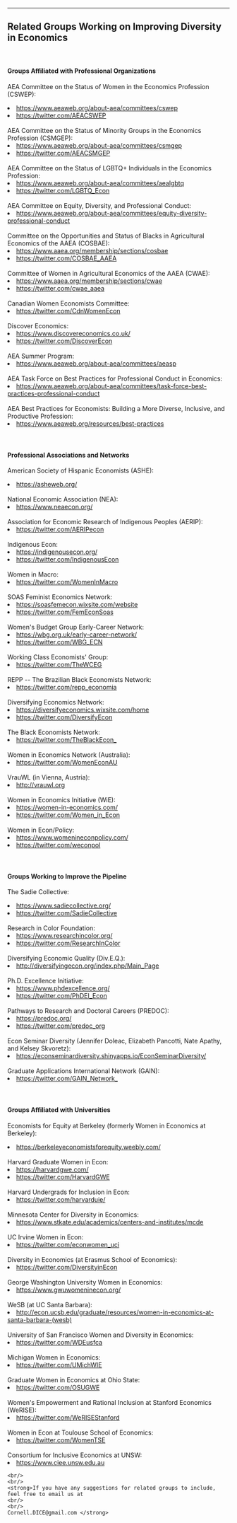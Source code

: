 
---

<!--
layout: page
title: Resources
description: Resources on diversity in economics
---
-->

<!--[click here for the most recent version of the paper]({{ BASE_PATH}}/pages/working_papers/sample-working-paper.pdf)-->


<!-- Note: this is how to write a comment in HTML. Everything in here won't show up on your webpage.-->

<!--
To increase the size of the title, use fewer # in front of the paper title.
To decrease the size of the title, use more #. 
To remove the italics, remove the * before and after the description
To remove the underline from the title, remove the <u> tags (<u> and </u>)
-->



<html lang="en">
  <head>
    <meta charset="utf-8">
    <meta name="description" content="Links to related groups working on improving diversity in economics">
  
  </head>

        

<div class="page-header">
  <h2>Related Groups Working on Improving Diversity in Economics </h2>
</div>

<div class="row-fluid">
  <div class="span12">
  
<br/>
<div class="page-header">
<h4>Groups Affiliated with Professional Organizations</h4>
</div>
 
AEA Committee on the Status of Women in the Economics Profession (CSWEP):
<li><a href="https://www.aeaweb.org/about-aea/committees/cswep">https://www.aeaweb.org/about-aea/committees/cswep</a></li>
<li><a href="https://twitter.com/AEACSWEP">https://twitter.com/AEACSWEP</a></li>

<br/>
AEA Committee on the Status of Minority Groups in the Economics Profession (CSMGEP):
<li><a href="https://www.aeaweb.org/about-aea/committees/csmgep">https://www.aeaweb.org/about-aea/committees/csmgep</a></li>
<li><a href="https://twitter.com/AEACSMGEP">https://twitter.com/AEACSMGEP</a></li>

<br/>
AEA Committee on the Status of LGBTQ+ Individuals in the Economics Profession:
<li><a href="https://www.aeaweb.org/about-aea/committees/aealgbtq">https://www.aeaweb.org/about-aea/committees/aealgbtq</a></li>
<li><a href="https://twitter.com/LGBTQ_Econ">https://twitter.com/LGBTQ_Econ</a></li>

<br/>
AEA Committee on Equity, Diversity, and Professional Conduct:
<li><a href="https://www.aeaweb.org/about-aea/committees/equity-diversity-professional-conduct">https://www.aeaweb.org/about-aea/committees/equity-diversity-professional-conduct</a></li>

<br/>
Committee on the Opportunities and Status of Blacks in Agricultural Economics of the AAEA (COSBAE):
<li><a href="https://www.aaea.org/membership/sections/cosbae">https://www.aaea.org/membership/sections/cosbae</a></li>
<li><a href="https://twitter.com/COSBAE_AAEA">https://twitter.com/COSBAE_AAEA</a></li>

<br/>
Committee of Women in Agricultural Economics of the AAEA (CWAE):
<li><a href="https://www.aaea.org/membership/sections/cwae">https://www.aaea.org/membership/sections/cwae</a></li>
<li><a href="https://twitter.com/cwae_aaea">https://twitter.com/cwae_aaea</a></li>

<br/>
Canadian Women Economists Committee:
<li><a href="https://twitter.com/CdnWomenEcon/">https://twitter.com/CdnWomenEcon</a></li>

<br/>
Discover Economics:
<li><a href="https://www.discovereconomics.co.uk/">https://www.discovereconomics.co.uk/</a></li>
<li><a href="https://twitter.com/DiscoverEcon">https://twitter.com/DiscoverEcon</a></li>

<br/>
AEA Summer Program:
<li><a href="https://www.aeaweb.org/about-aea/committees/aeasp">https://www.aeaweb.org/about-aea/committees/aeasp</a></li>

<br/>
AEA Task Force on Best Practices for Professional Conduct in Economics:
<li><a href="https://www.aeaweb.org/about-aea/committees/task-force-best-practices-professional-conduct">https://www.aeaweb.org/about-aea/committees/task-force-best-practices-professional-conduct</a></li>

<br/>
AEA Best Practices for Economists: Building a More Diverse, Inclusive, and Productive Profession:
<li><a href="https://www.aeaweb.org/resources/best-practices">https://www.aeaweb.org/resources/best-practices</a></li>

<!--
<br/>
AEA Mentoring Program:
<li><a href="https://www.aeaweb.org/about-aea/committees/csmgep/mentoring">https://www.aeaweb.org/about-aea/committees/csmgep/mentoring</a></li>s
<li><a href="https://twitter.com/AEAMP1">https://twitter.com/AEAMP1</a></li>
-->

<br/>

<br/>
<div class="page-header">
<h4>Professional Associations and Networks</h4>
</div>

American Society of Hispanic Economists (ASHE):
<li><a href="https://asheweb.org/">https://asheweb.org/</a></li>

<br/>
National Economic Association (NEA):
<li><a href="https://www.neaecon.org/">https://www.neaecon.org/</a></li>

<br/>
Association for Economic Research of Indigenous Peoples (AERIP):
<li><a href="https://twitter.com/AERIPecon">https://twitter.com/AERIPecon</a></li>

<br/>
Indigenous Econ:
<li><a href="https://indigenousecon.org/">https://indigenousecon.org/</a></li>
<li><a href="https://twitter.com/IndigenousEcon">https://twitter.com/IndigenousEcon</a></li>

<br/>
Women in Macro:
<li><a href="https://twitter.com/WomenInMacro">https://twitter.com/WomenInMacro</a></li>

<br/>
SOAS Feminist Economics Network:
<li><a href="https://soasfemecon.wixsite.com/website">https://soasfemecon.wixsite.com/website</a></li>
<li><a href="https://twitter.com/FemEconSoas">https://twitter.com/FemEconSoas</a></li>

<br/>
Women's Budget Group Early-Career Network:
<li><a href="https://wbg.org.uk/early-career-network/">https://wbg.org.uk/early-career-network/</a></li>
<li><a href="https://twitter.com/WBG_ECN">https://twitter.com/WBG_ECN</a></li>

<br/>
Working Class Economists' Group:
<li><a href="https://twitter.com/TheWCEG">https://twitter.com/TheWCEG</a></li>

<br/>
REPP -- The Brazilian Black Economists Network:
<li><a href="https://twitter.com/repp_economia">https://twitter.com/repp_economia</a></li>

<br/>
Diversifying Economics Network:
<li><a href="https://diversifyeconomics.wixsite.com/home">https://diversifyeconomics.wixsite.com/home</a></li>
<li><a href="https://twitter.com/DiversifyEcon">https://twitter.com/DiversifyEcon</a></li>

<br/>
The Black Economists Network:
<li><a href="https://twitter.com/TheBlackEcon_">https://twitter.com/TheBlackEcon_</a></li>

<br/>
Women in Economics Network (Australia):
<li><a href="https://twitter.com/WomenEconAU">https://twitter.com/WomenEconAU</a></li>

<br/>
VrauWL (in Vienna, Austria):
<li><a href="http://vrauwl.org">http://vrauwl.org</a></li>

<br/>
Women in Economics Initiative (WiE):
<li><a href="https://women-in-economics.com/">https://women-in-economics.com/</a></li>
<li><a href="https://twitter.com/Women_in_Econ">https://twitter.com/Women_in_Econ</a></li>

<br/>
Women in Econ/Policy:
<li><a href="https://www.womenineconpolicy.com/">https://www.womenineconpolicy.com/</a></li>
<li><a href="https://twitter.com/weconpol">https://twitter.com/weconpol</a></li>


<br/>

<br/>
<div class="page-header">
<h4>Groups Working to Improve the Pipeline</h4>
</div>

The Sadie Collective:
<li><a href="https://www.sadiecollective.org/">https://www.sadiecollective.org/</a></li>
<li><a href="https://twitter.com/SadieCollective">https://twitter.com/SadieCollective</a></li>

<br/>
Research in Color Foundation:
<li><a href="https://www.researchincolor.org/">https://www.researchincolor.org/</a></li>
<li><a href="https://twitter.com/ResearchInColor">https://twitter.com/ResearchInColor</a></li>

<br/>
Diversifying Economic Quality (Div.E.Q.):
<li><a href="http://diversifyingecon.org/index.php/Main_Page">http://diversifyingecon.org/index.php/Main_Page</a></li>

<br/>
Ph.D. Excellence Initiative:
<li><a href="https://www.phdexcellence.org/">https://www.phdexcellence.org/</a></li>
<li><a href="https://twitter.com/PhDEI_Econ">https://twitter.com/PhDEI_Econ</a></li>

<br/>
Pathways to Research and Doctoral Careers (PREDOC):
<li><a href="https://predoc.org/">https://predoc.org/</a></li>
<li><a href="https://twitter.com/predoc_org">https://twitter.com/predoc_org</a></li>

<br/>
Econ Seminar Diversity (Jennifer Doleac, Elizabeth Pancotti, Nate Apathy, and Kelsey Skvoretz):
<li><a href="https://econseminardiversity.shinyapps.io/EconSeminarDiversity/">https://econseminardiversity.shinyapps.io/EconSeminarDiversity/</a></li>

<br/>
Graduate Applications International Network (GAIN):
<li><a href="https://twitter.com/GAIN_Network_">https://twitter.com/GAIN_Network_</a></li>



<br/>
<br/>
<div class="page-header">
<h4>Groups Affiliated with Universities</h4>
</div>


Economists for Equity at Berkeley (formerly Women in Economics at Berkeley):
<li><a href="https://berkeleyeconomistsforequity.weebly.com/">https://berkeleyeconomistsforequity.weebly.com/</a></li>

<br/>
Harvard Graduate Women in Econ:
<li><a href="https://harvardgwe.com/">https://harvardgwe.com/</a></li>
<li><a href="https://twitter.com/HarvardGWE">https://twitter.com/HarvardGWE</a></li>

<br/>
Harvard Undergrads for Inclusion in Econ:
<li><a href="https://twitter.com/harvarduie/">https://twitter.com/harvarduie/</a></li>

<br/>
Minnesota Center for Diversity in Economics:
<li><a href="https://www.stkate.edu/academics/centers-and-institutes/mcde">https://www.stkate.edu/academics/centers-and-institutes/mcde</a></li>

<br/>
UC Irvine Women in Econ:
<li><a href="https://twitter.com/econwomen_uci">https://twitter.com/econwomen_uci</a></li>

<br/>
Diversity in Economics (at Erasmus School of Economics):
<li><a href="https://twitter.com/DiversityinEcon">https://twitter.com/DiversityinEcon</a></li>

<br/>
George Washington University Women in Economics:
<li><a href="https://www.gwuwomeninecon.org/">https://www.gwuwomeninecon.org/</a></li>

<br/>
WeSB (at UC Santa Barbara):
<li><a href="http://econ.ucsb.edu/graduate/resources/women-in-economics-at-santa-barbara-(wesb)">http://econ.ucsb.edu/graduate/resources/women-in-economics-at-santa-barbara-(wesb)</a></li>

<br/>
University of San Francisco Women and Diversity in Economics:
<li><a href="https://twitter.com/WDEusfca">https://twitter.com/WDEusfca</a></li>

<br/>
Michigan Women in Economics:
<li><a href="https://twitter.com/UMichWIE">https://twitter.com/UMichWIE</a></li>

<br/>
Graduate Women in Economics at Ohio State:
<li><a href="https://twitter.com/OSUGWE">https://twitter.com/OSUGWE</a></li>

<br/>
Women's Empowerment and Rational Inclusion at Stanford Economics (WeRISE):
<li><a href="https://twitter.com/WeRISEStanford">https://twitter.com/WeRISEStanford</a></li>

<br/>
Women in Econ at Toulouse School of Economics:
<li><a href="https://twitter.com/WomenTSE">https://twitter.com/WomenTSE</a></li>

<br/>
Consortium for Inclusive Economics at UNSW:
<li><a href="https://www.ciee.unsw.edu.au">https://www.ciee.unsw.edu.au</a></li>




    <br/>
    <br/>
    <strong>If you have any suggestions for related groups to include, feel free to email us at
    <br/>
    <br/>
    Cornell.DICE@gmail.com </strong>

  </div>
</div>


<br/>
<br/>
<br/>

     
  <span id="lastModified"></span>

  

    
</html>